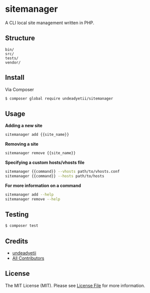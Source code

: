 # sitemanager

A CLI local site management written in PHP.

## Structure

```
bin/
src/
tests/
vendor/
```

## Install

Via Composer

``` bash
$ composer global require undeadyetii/sitemanager
```

## Usage

**Adding a new site**

```bash
sitemanager add {{site_name}}
```

**Removing a site**

```bash
sitemanager remove {{site_name}}
```

**Specifying a custom hosts/vhosts file**

```bash
sitemanager {{command}} --vhosts path/to/vhosts.conf
sitemanager {{command}} --hosts path/to/hosts
```

**For more information on a command**

```bash
sitemanager add --help
sitemanager remove --help
```

## Testing

``` bash
$ composer test
```

## Credits

- [undeadyetii][link-author]
- [All Contributors][link-contributors]

## License

The MIT License (MIT). Please see [License File](LICENSE) for more information.

[link-packagist]: https://packagist.org/packages/undeadyetii/sitemanager
[link-author]: https://github.com/undeadyetii
[link-contributors]: ../../contributors
